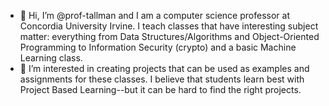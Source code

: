 - 👋 Hi, I’m @prof-tallman and I am a computer science professor at Concordia University Irvine. I teach classes that have interesting subject matter: everything from Data Structures/Algorithms and Object-Oriented Programming to Information Security (crypto) and a basic Machine Learning class.
- 👀 I’m interested in creating projects that can be used as examples and assignments for these classes. I believe that students learn best with Project Based Learning--but it can be hard to find the right projects.

<!---
prof-tallman/prof-tallman is a ✨ special ✨ repository because its `README.md` (this file) appears on your GitHub profile.
You can click the Preview link to take a look at your changes.
--->
